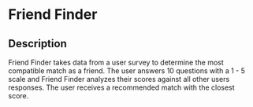 # Friend Finder

## Description
Friend Finder takes data from a user survey to determine the most compatible match as a friend. The user answers 10 questions with a 1 - 5 scale and Friend Finder analyzes their scores against all other users responses. The user receives a recommended match with the closest score.
